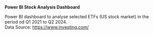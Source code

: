 **Power BI Stock Analysis Dashboard**<br>

Power BI dashboard to analyse selected ETFs (US stock market) in the period od Q1 2021 to Q2 2024.<br>
Data Source: https://www.investing.com/
